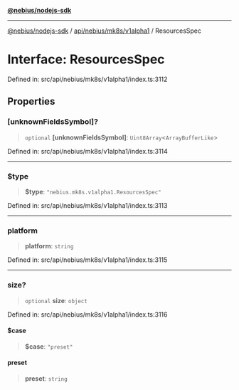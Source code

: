 [**@nebius/nodejs-sdk**](../../../../../README.md)

---

[@nebius/nodejs-sdk](../../../../../README.md) / [api/nebius/mk8s/v1alpha1](../README.md) / ResourcesSpec

# Interface: ResourcesSpec

Defined in: src/api/nebius/mk8s/v1alpha1/index.ts:3112

## Properties

### \[unknownFieldsSymbol\]?

> `optional` **\[unknownFieldsSymbol\]**: `Uint8Array`\<`ArrayBufferLike`\>

Defined in: src/api/nebius/mk8s/v1alpha1/index.ts:3114

---

### $type

> **$type**: `"nebius.mk8s.v1alpha1.ResourcesSpec"`

Defined in: src/api/nebius/mk8s/v1alpha1/index.ts:3113

---

### platform

> **platform**: `string`

Defined in: src/api/nebius/mk8s/v1alpha1/index.ts:3115

---

### size?

> `optional` **size**: `object`

Defined in: src/api/nebius/mk8s/v1alpha1/index.ts:3116

#### $case

> **$case**: `"preset"`

#### preset

> **preset**: `string`
